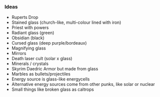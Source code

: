 ### Ideas
- Ruperts Drop
- Stained glass (church-like, multi-colour lined with iron)
- Priest with powers
- Radiant glass (green)
- Obsidian (black)
- Cursed glass (deep purple/bordeaux)
- Magnifying glass
- Mirrors
- Death laser cult (solar x glass)
- Minerals / crystals
- Skyrim Daedric Armor but made from glass
- Marbles as bullets/projectiles
- Energy source is glass-like energycells
- Alternative energy sources come from other punks, like solar or nuclear
- Small things like broken glass as caltrops


